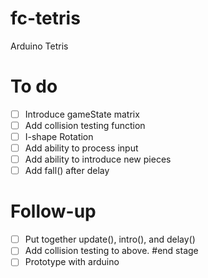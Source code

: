 # fc-tetris
Arduino Tetris

# To do
- [ ] Introduce gameState matrix
- [ ] Add collision testing function
- [ ] I-shape Rotation
- [ ] Add ability to process input
- [ ] Add ability to introduce new pieces
- [ ] Add fall() after delay
# Follow-up
- [ ] Put together update(), intro(), and delay()
- [ ] Add collision testing to above.
#end stage
- [ ] Prototype with arduino
